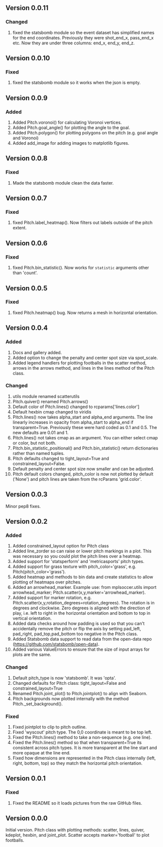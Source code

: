 Version 0.0.11
-----------

### Changed
1) fixed the statsbomb module so the event dataset has simplified names for the end coordinates. Previously they were shot_end_x, pass_end_x etc. Now they are under three columns: end_x, end_y, end_z.

Version 0.0.10
-----------

### Fixed
1) fixed the statsbomb module so it works when the json is empty.

Version 0.0.9
-----------

### Added
1) Added Pitch.voronoi() for calculating Voronoi vertices.
2) Added Pitch.goal_angle() for plotting the angle to the goal.
3) Added Pitch.polygon() for plotting polygons on the pitch (e.g. goal angle and Voronoi)
4) Added add_image for adding images to matplotlib figures.

Version 0.0.8
-----------

### Fixed
1) Made the statsbomb module clean the data faster.

Version 0.0.7
-----------

### Fixed
1) fixed Pitch.label_heatmap(). Now filters out labels outside of the pitch extent.


Version 0.0.6
-----------

### Fixed
1) fixed Pitch.bin_statistic(). Now works for ``statistic`` arguments other than 'count'.


Version 0.0.5
-----------

### Fixed
1) fixed Pitch.heatmap() bug. Now returns a mesh in horizontal orientation.


Version 0.0.4
-----------

### Added
1) Docs and gallery added.
2) Added option to change the penalty and center spot size via spot_scale.
3) Added legend handlers for plotting footballs in the scatter method, arrows in the arrows method, and lines in the lines method of the Pitch class.

### Changed
1) utils module renamed scatterutils
2) Pitch.quiver() renamed Pitch.arrows()
3) Default color of Pitch.lines() changed to rcparams['lines.color']
4) Default hexbin cmap changed to viridis
5) Pitch.lines() now takes alpha_start and alpha_end arguments. The line linearly increases in opacity from alpha_start to alpha_end if transparent=True. Previously these were hard coded as 0.1 and 0.5. The new defaults are 0.01 and 1.
6) Pitch.lines() not takes cmap as an argument. You can either select cmap or color, but not both.
7) Pitch.bin_statistic_positional() and Pitch.bin_statistic() return dictionaries rather than named tuples.
8) Pitch defaults changed to tight_layout=True and constrained_layout=False.
9) Default penalty and center spot size now smaller and can be adjusted.
10) Pitch default colors changed, pitch_color is now not plotted by default ('None') and pitch lines are taken from the rcParams 'grid.color'.  

Version 0.0.3
-----------

Minor pep8 fixes.

Version 0.0.2
-----------

### Added
1) Added constrained_layout option for Pitch class
2) Added line_zorder so can raise or lower pitch markings in a plot. This was necessary so you could plot the pitch lines over a heatmap.
3) Added support for 'statsperform' and 'metricasports' pitch types.
4) Added support for grass texture with pitch_color='grass', e.g. Pitch(pitch_color='grass').
5) Added heatmap and methods to bin data and create statistics to allow plotting of heatmaps over pitches.
6) Added an arrowhead_marker. Example use: from mplsoccer.utils import arrowhead_marker; Pitch.scatter(x,y,marker='arrowhead_marker).
7) Added support for marker rotation, e.g. Pitch.scatter(x,y,rotation_degrees=rotation_degrees). The rotation is in degrees and clockwise. Zero degrees is aligned with the direction of play, i.e. left to right in the horizontal orientation and bottom to top in vertical orientation.
8) Added data checks around how padding is used so that you can't accidentally remove the pitch or flip the axis by setting pad_left, pad_right, pad_top,pad_bottom too negative in the Pitch class.
9) Added Statsbomb data support to read data from the open-data repo (https://github.com/statsbomb/open-data).
10) Added various ValueErrors to ensure that the size of input arrays for plots are the same.

### Changed
1) Default pitch_type is now 'statsbomb'. It was 'opta'.
2) Changed defaults for Pitch class: tight_layout=False and constrained_layout=True
3) Renamed Pitch.joint_plot() to Pitch.jointplot() to align with Seaborn.
4) Pitch backgrounds now plotted internally with the method Pitch._set_background().

### Fixed
1) Fixed jointplot to clip to pitch outline.
2) Fixed 'wyscout' pitch type. The 0,0 coordinate is meant to be top left.
3) Fixed the Pitch.lines() method to take a non-sequence (e.g. one line).
4) Fixed the Pitch.lines() method so that when transparent=True its consistent across pitch types. It is more transparent at the line start and more opaque at the line end.
5) Fixed how dimensions are represented in the Pitch class internally (left, right, bottom, top) so they match the horizontal pitch orientation.

Version 0.0.1
-----------
### Fixed
1) Fixed the README so it loads pictures from the raw GitHub files.
    
Version 0.0.0
-----------

Initial version. Pitch class with plotting methods: scatter, lines, quiver, kdeplot, hexbin, and joint_plot. Scatter accepts marker='football' to plot footballs.
